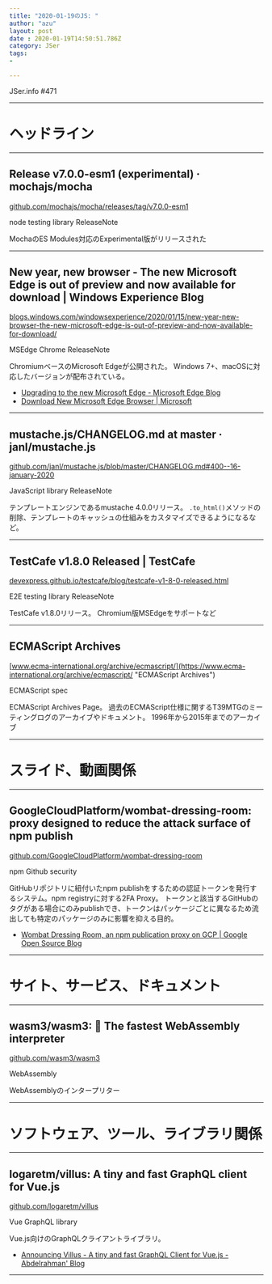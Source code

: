 ```yaml
---
title: "2020-01-19のJS: "
author: "azu"
layout: post
date : 2020-01-19T14:50:51.786Z
category: JSer
tags:
-

---
```


JSer.info #471

----

<h1 class="site-genre">ヘッドライン</h1>

----

## Release v7.0.0-esm1 (experimental) · mochajs/mocha
[github.com/mochajs/mocha/releases/tag/v7.0.0-esm1](https://github.com/mochajs/mocha/releases/tag/v7.0.0-esm1 "Release v7.0.0-esm1 (experimental) · mochajs/mocha")
<p class="jser-tags jser-tag-icon"><span class="jser-tag"> node</span> <span class="jser-tag">testing</span> <span class="jser-tag">library</span> <span class="jser-tag">ReleaseNote</span></p>

MochaのES Modules対応のExperimental版がリリースされた


----

## New year, new browser - The new Microsoft Edge is out of preview and now available for download | Windows Experience Blog
[blogs.windows.com/windowsexperience/2020/01/15/new-year-new-browser-the-new-microsoft-edge-is-out-of-preview-and-now-available-for-download/](https://blogs.windows.com/windowsexperience/2020/01/15/new-year-new-browser-the-new-microsoft-edge-is-out-of-preview-and-now-available-for-download/ "New year, new browser - The new Microsoft Edge is out of preview and now available for download | Windows Experience Blog")
<p class="jser-tags jser-tag-icon"><span class="jser-tag">MSEdge</span> <span class="jser-tag">Chrome</span> <span class="jser-tag">ReleaseNote</span></p>

ChromiumベースのMicrosoft Edgeが公開された。
Windows 7+、macOSに対応したバージョンが配布されている。

- [Upgrading to the new Microsoft Edge - Microsoft Edge Blog](https://blogs.windows.com/msedgedev/2020/01/15/upgrading-new-microsoft-edge-79-chromium/ "Upgrading to the new Microsoft Edge - Microsoft Edge Blog")
- [Download New Microsoft Edge Browser | Microsoft](https://www.microsoft.com/en-us/edge "Download New Microsoft Edge Browser | Microsoft")

----

## mustache.js/CHANGELOG.md at master · janl/mustache.js
[github.com/janl/mustache.js/blob/master/CHANGELOG.md#400--16-january-2020](https://github.com/janl/mustache.js/blob/master/CHANGELOG.md#400--16-january-2020 "mustache.js/CHANGELOG.md at master · janl/mustache.js")
<p class="jser-tags jser-tag-icon"><span class="jser-tag">JavaScript</span> <span class="jser-tag">library</span> <span class="jser-tag">ReleaseNote</span></p>

テンプレートエンジンであるmustache 4.0.0リリース。
`.to_html()`メソッドの削除、テンプレートのキャッシュの仕組みをカスタマイズできるようになるなど。


----

## TestCafe v1.8.0 Released | TestCafe
[devexpress.github.io/testcafe/blog/testcafe-v1-8-0-released.html](https://devexpress.github.io/testcafe/blog/testcafe-v1-8-0-released.html "TestCafe v1.8.0 Released | TestCafe")
<p class="jser-tags jser-tag-icon"><span class="jser-tag">E2E</span> <span class="jser-tag">testing</span> <span class="jser-tag">library</span> <span class="jser-tag">ReleaseNote</span></p>

TestCafe v1.8.0リリース。
Chromium版MSEdgeをサポートなど


----

## ECMAScript Archives
[www.ecma-international.org/archive/ecmascript/](https://www.ecma-international.org/archive/ecmascript/ "ECMAScript Archives")
<p class="jser-tags jser-tag-icon"><span class="jser-tag">ECMAScript</span> <span class="jser-tag">spec</span></p>

ECMAScript Archives Page。
過去のECMAScript仕様に関するT39MTGのミーティングログのアーカイブやドキュメント。
1996年から2015年までのアーカイブ


----
<h1 class="site-genre">スライド、動画関係</h1>

----

## GoogleCloudPlatform/wombat-dressing-room: proxy designed to reduce the attack surface of npm publish
[github.com/GoogleCloudPlatform/wombat-dressing-room](https://github.com/GoogleCloudPlatform/wombat-dressing-room "GoogleCloudPlatform/wombat-dressing-room: proxy designed to reduce the attack surface of npm publish")
<p class="jser-tags jser-tag-icon"><span class="jser-tag">npm</span> <span class="jser-tag">Github</span> <span class="jser-tag">security</span></p>

GitHubリポジトリに紐付いたnpm publishをするための認証トークンを発行するシステム。npm registryに対する2FA Proxy。
トークンと該当するGitHubのタグがある場合にのみpublishでき、トークンはパッケージごとに異なるため流出しても特定のパッケージのみに影響を抑える目的。

- [Wombat Dressing Room, an npm publication proxy on GCP | Google Open Source Blog](https://opensource.googleblog.com/2020/01/wombat-dressing-room-npm-publication_10.html "Wombat Dressing Room, an npm publication proxy on GCP | Google Open Source Blog")

----
<h1 class="site-genre">サイト、サービス、ドキュメント</h1>

----

## wasm3/wasm3: 🚀 The fastest WebAssembly interpreter
[github.com/wasm3/wasm3](https://github.com/wasm3/wasm3 "wasm3/wasm3: 🚀 The fastest WebAssembly interpreter")
<p class="jser-tags jser-tag-icon"><span class="jser-tag">WebAssembly</span></p>

WebAssemblyのインタープリター


----
<h1 class="site-genre">ソフトウェア、ツール、ライブラリ関係</h1>

----

## logaretm/villus: A tiny and fast GraphQL client for Vue.js
[github.com/logaretm/villus](https://github.com/logaretm/villus "logaretm/villus: A tiny and fast GraphQL client for Vue.js")
<p class="jser-tags jser-tag-icon"><span class="jser-tag">Vue</span> <span class="jser-tag">GraphQL</span> <span class="jser-tag">library</span></p>

Vue.js向けのGraphQLクライアントライブラリ。

- [Announcing Villus - A tiny and fast GraphQL Client for Vue.js - Abdelrahman' Blog](https://logaretm.com/blog/2020-01-11-announcing-villus/ "Announcing Villus - A tiny and fast GraphQL Client for Vue.js - Abdelrahman&#x27; Blog")

----
